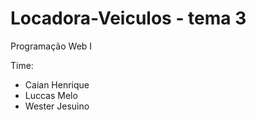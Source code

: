 # Locadora-Veiculos - tema 3
Programação Web I

Time:
- Caian Henrique
- Luccas Melo
- Wester Jesuino
